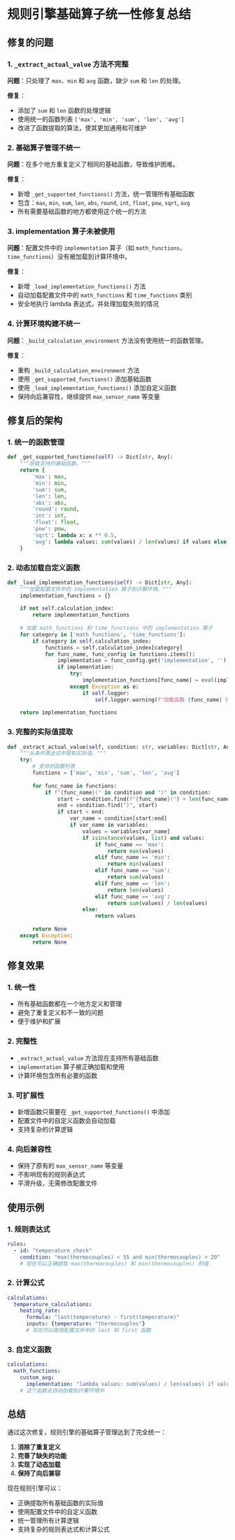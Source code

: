 # 规则引擎基础算子统一性修复总结

## 修复的问题

### 1. **`_extract_actual_value` 方法不完整**
**问题**：只处理了 `max`、`min` 和 `avg` 函数，缺少 `sum` 和 `len` 的处理。

**修复**：
- 添加了 `sum` 和 `len` 函数的处理逻辑
- 使用统一的函数列表 `['max', 'min', 'sum', 'len', 'avg']`
- 改进了函数提取的算法，使其更加通用和可维护

### 2. **基础算子管理不统一**
**问题**：在多个地方重复定义了相同的基础函数，导致维护困难。

**修复**：
- 新增 `_get_supported_functions()` 方法，统一管理所有基础函数
- 包含：`max`, `min`, `sum`, `len`, `abs`, `round`, `int`, `float`, `pow`, `sqrt`, `avg`
- 所有需要基础函数的地方都使用这个统一的方法

### 3. **implementation 算子未被使用**
**问题**：配置文件中的 `implementation` 算子（如 `math_functions`、`time_functions`）没有被加载到计算环境中。

**修复**：
- 新增 `_load_implementation_functions()` 方法
- 自动加载配置文件中的 `math_functions` 和 `time_functions` 类别
- 安全地执行 lambda 表达式，并处理加载失败的情况

### 4. **计算环境构建不统一**
**问题**：`_build_calculation_environment` 方法没有使用统一的函数管理。

**修复**：
- 重构 `_build_calculation_environment` 方法
- 使用 `_get_supported_functions()` 添加基础函数
- 使用 `_load_implementation_functions()` 添加自定义函数
- 保持向后兼容性，继续提供 `max_sensor_name` 等变量

## 修复后的架构

### 1. **统一的函数管理**
```python
def _get_supported_functions(self) -> Dict[str, Any]:
    """获取支持的基础函数。"""
    return {
        'max': max,
        'min': min,
        'sum': sum,
        'len': len,
        'abs': abs,
        'round': round,
        'int': int,
        'float': float,
        'pow': pow,
        'sqrt': lambda x: x ** 0.5,
        'avg': lambda values: sum(values) / len(values) if values else 0
    }
```

### 2. **动态加载自定义函数**
```python
def _load_implementation_functions(self) -> Dict[str, Any]:
    """加载配置文件中的 implementation 算子到计算环境。"""
    implementation_functions = {}
    
    if not self.calculation_index:
        return implementation_functions
    
    # 加载 math_functions 和 time_functions 中的 implementation 算子
    for category in ['math_functions', 'time_functions']:
        if category in self.calculation_index:
            functions = self.calculation_index[category]
            for func_name, func_config in functions.items():
                implementation = func_config.get('implementation', '')
                if implementation:
                    try:
                        implementation_functions[func_name] = eval(implementation)
                    except Exception as e:
                        if self.logger:
                            self.logger.warning(f"加载函数 {func_name} 失败: {e}")
    
    return implementation_functions
```

### 3. **完整的实际值提取**
```python
def _extract_actual_value(self, condition: str, variables: Dict[str, Any]) -> Any:
    """从条件表达式中提取实际值。"""
    try:
        # 支持的函数列表
        functions = ['max', 'min', 'sum', 'len', 'avg']
        
        for func_name in functions:
            if f"{func_name}(" in condition and ")" in condition:
                start = condition.find(f"{func_name}(") + len(func_name) + 1
                end = condition.find(")", start)
                if start < end:
                    var_name = condition[start:end]
                    if var_name in variables:
                        values = variables[var_name]
                        if isinstance(values, list) and values:
                            if func_name == 'max':
                                return max(values)
                            elif func_name == 'min':
                                return min(values)
                            elif func_name == 'sum':
                                return sum(values)
                            elif func_name == 'len':
                                return len(values)
                            elif func_name == 'avg':
                                return sum(values) / len(values)
                        else:
                            return values
        
        return None
    except Exception:
        return None
```

## 修复效果

### 1. **统一性**
- 所有基础函数都在一个地方定义和管理
- 避免了重复定义和不一致的问题
- 便于维护和扩展

### 2. **完整性**
- `_extract_actual_value` 方法现在支持所有基础函数
- `implementation` 算子被正确加载和使用
- 计算环境包含所有必要的函数

### 3. **可扩展性**
- 新增函数只需要在 `_get_supported_functions()` 中添加
- 配置文件中的自定义函数会自动加载
- 支持复杂的计算逻辑

### 4. **向后兼容性**
- 保持了原有的 `max_sensor_name` 等变量
- 不影响现有的规则表达式
- 平滑升级，无需修改配置文件

## 使用示例

### 1. **规则表达式**
```yaml
rules:
  - id: "temperature_check"
    condition: "max(thermocouples) < 55 and min(thermocouples) > 20"
    # 现在可以正确提取 max(thermocouples) 和 min(thermocouples) 的值
```

### 2. **计算公式**
```yaml
calculations:
  temperature_calculations:
    heating_rate:
      formula: "last(temperature) - first(temperature)"
      inputs: {temperature: "thermocouples"}
      # 现在可以使用配置文件中的 last 和 first 函数
```

### 3. **自定义函数**
```yaml
calculations:
  math_functions:
    custom_avg:
      implementation: "lambda values: sum(values) / len(values) if values else 0"
    # 这个函数会自动加载到计算环境中
```

## 总结

通过这次修复，规则引擎的基础算子管理达到了完全统一：

1. **消除了重复定义**
2. **完善了缺失的功能**
3. **实现了动态加载**
4. **保持了向后兼容**

现在规则引擎可以：
- 正确提取所有基础函数的实际值
- 使用配置文件中的自定义函数
- 统一管理所有计算逻辑
- 支持复杂的规则表达式和计算公式
